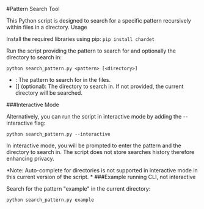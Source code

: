 #Pattern Search Tool

This Python script is designed to search for a specific pattern recursively within files in a directory.
Usage


Install the required libraries using pip:
`pip install chardet`

Run the script providing the pattern to search for and optionally the directory to search in:

`python search_pattern.py <pattern> [<directory>]`

- <pattern>: The pattern to search for in the files.
- [<directory>] (optional): The directory to search in. If not provided, the current directory will be searched.

###Interactive Mode

Alternatively, you can run the script in interactive mode by adding the --interactive flag:

`python search_pattern.py --interactive`

In interactive mode, you will be prompted to enter the pattern and the directory to search in.  The script does not store searches history therefore enhancing privacy. 

*Note: Auto-complete for directories is not supported in interactive mode in this current version of the script.
*
###Example running CLI, not interactive

Search for the pattern "example" in the current directory:

`python search_pattern.py example`
